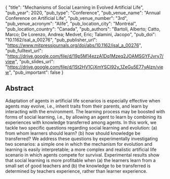 {
  "title": "Mechanisms of Social Learning in Evolved Artificial Life",
  "pub_year": 2020,
  "pub_type": "Conference",
  "pub_venue_name": "Annual Conference on Artificial Life",
  "pub_venue_number": "3rd",
  "pub_venue_acronym": "Alife",
  "pub_location_city": "Montréal",
  "pub_location_country": "Canada",
  "pub_authors": "Bartoli, Alberto; Catto, Marco; De Lorenzo, Andrea; Medvet, Eric; Talamini, Jacopo",
  "pub_doi": "10.1162/isal_a_00276",
  "pub_publisher_url": "https://www.mitpressjournals.org/doi/abs/10.1162/isal_a_00276",
  "pub_fulltext_url": "https://drive.google.com/file/d/19p5M14ezzA1Dq1Mzeq2JOAMSGYFJvry7/view",
  "pub_slides_url": "https://drive.google.com/file/d/1St2HV1CjXmYSCI92y_1ZeGu5E77yAIzn/view",
  "pub_important": false
}

## Abstract
Adaptation of agents in artificial life scenarios is especially effective when agents may evolve, i.e., inherit traits from their parents, and learn by interacting with the environment. The learning process may be boosted with forms of social learning, i.e., by allowing an agent to learn by combining its experiences with knowledge transferred among agents. In this work, we tackle two specific questions regarding social learning and evolution: (a) from whom learners should learn? (b) how should knowledge be transferred? We address these questions by experimentally investigating two scenarios: a simple one in which the mechanism for evolution and learning is easily interpretable; a more complex and realistic artificial life scenario in which agents compete for survival. Experimental results show that social learning is more profitable when (a) the learners learn from a small set of good teachers and (b) the knowledge to be transferred is determined by teachers experience, rather than learner experience.
